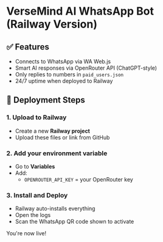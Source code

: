 # VerseMind AI WhatsApp Bot (Railway Version)

## ✅ Features
- Connects to WhatsApp via WA Web.js
- Smart AI responses via OpenRouter API (ChatGPT-style)
- Only replies to numbers in `paid_users.json`
- 24/7 uptime when deployed to Railway

## 🚀 Deployment Steps

### 1. Upload to Railway
- Create a new **Railway project**
- Upload these files or link from GitHub

### 2. Add your environment variable
- Go to **Variables**
- Add:
  - `OPENROUTER_API_KEY` = your OpenRouter key

### 3. Install and Deploy
- Railway auto-installs everything
- Open the logs
- Scan the WhatsApp QR code shown to activate

You're now live!